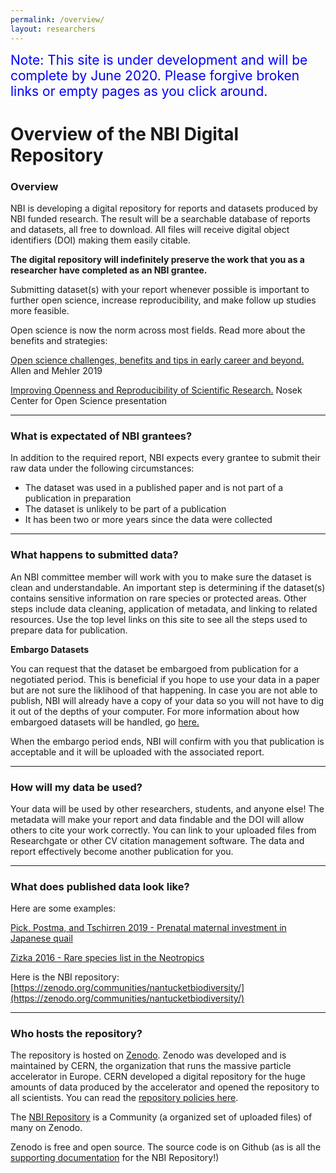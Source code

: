 ```yaml
---
permalink: /overview/
layout: researchers
---
```


<span style="color: blue; font-size: 1.5em">Note: This site is under development and will be complete by June 2020. Please forgive broken links or empty pages as you click around.</span>

# Overview of the NBI Digital Repository

### Overview
NBI is developing a digital repository for reports and datasets produced by NBI funded research. The result will be a searchable database of reports and datasets, all free to download. All files will receive digital object identifiers (DOI) making them easily citable. 

**The digital repository will indefinitely preserve the work that you as a researcher have completed as an NBI grantee.**

Submitting dataset(s) with your report whenever possible is important to further open science, increase reproducibility, and make follow up studies more feasible.

Open science is now the norm across most fields. Read more about the benefits and strategies:

[Open science challenges, benefits and tips in early career and beyond.](https://journals.plos.org/plosbiology/article?id=10.1371/journal.pbio.3000246) Allen and Mehler 2019

[Improving Openness and Reproducibility of Scientific Research.](https://www.nsf.gov/attachments/132722/public/EHR_ACslides3.pdf)  Nosek Center for Open Science presentation

---

### What is expectated of NBI grantees?
In addition to the required report, NBI expects every grantee to submit their raw data under the following circumstances:
- The dataset was used in a published paper and is not part of a publication in preparation
- The dataset is unlikely to be part of a publication
- It has been two or more years since the data were collected

---

### What happens to submitted data?
An NBI committee member will work with you to make sure the dataset is clean and understandable. An important step is determining if the dataset(s) contains sensitive information on rare species or protected areas. Other steps include data cleaning, application of metadata, and linking to related resources.  Use the top level links on this site to see all the steps used to prepare data for publication.

**Embargo Datasets**

You can request that the dataset be embargoed from publication for a negotiated period.  This is beneficial if you hope to use your data in a paper but are not sure the liklihood of that happening.  In case you are not able to publish, NBI will already have a copy of your data so you will not have to dig it out of the depths of your computer. For more information about how embargoed datasets will be handled, go [here.](https://nantucketbiodiversity.github.io/NBIdigitalrepo/curation/)

When the embargo period ends, NBI will confirm with you that publication is acceptable and it will be uploaded with the associated report. 

---

### How will my data be used?

Your data will be used by other researchers, students, and anyone else! The metadata will make your report and data findable and the DOI will allow others to cite your work correctly.  You can link to your uploaded files from Researchgate or other CV citation management software.  The data and report effectively become another publication for you.

---

### What does published data look like?

Here are some examples:

[Pick, Postma, and Tschirren 2019 - Prenatal maternal investment in Japanese quail](https://zenodo.org/record/2611152#.XkTacyP9l1s)

[Zizka 2016 - Rare species list in the Neotropics](https://zenodo.org/record/125594#.XkTaLyP9l1s)

Here is the NBI repository: [https://zenodo.org/communities/nantucketbiodiversity/](https://zenodo.org/communities/nantucketbiodiversity/)

---

### Who hosts the repository?

The repository is hosted on [Zenodo](https://about.zenodo.org). Zenodo was developed and is maintained by CERN, the organization that runs the massive particle accelerator in Europe. CERN developed a digital repository for the huge amounts of data produced by the accelerator and opened the repository to all scientists.  You can read the [repository policies here](https://about.zenodo.org/policies/).

The [NBI Repository](https://zenodo.org/communities/nantucketbiodiversity/) is a Community (a organized set of uploaded files) of many on Zenodo.

Zenodo is free and open source.  The source code is on Github (as is all the <a href="{{ site.github.repository_url }}">supporting documentation</a> for the NBI Repository!) 



